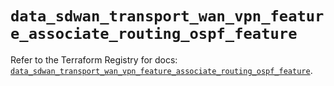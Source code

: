 # `data_sdwan_transport_wan_vpn_feature_associate_routing_ospf_feature`

Refer to the Terraform Registry for docs: [`data_sdwan_transport_wan_vpn_feature_associate_routing_ospf_feature`](https://registry.terraform.io/providers/ciscodevnet/sdwan/0.8.0/docs/data-sources/transport_wan_vpn_feature_associate_routing_ospf_feature).
